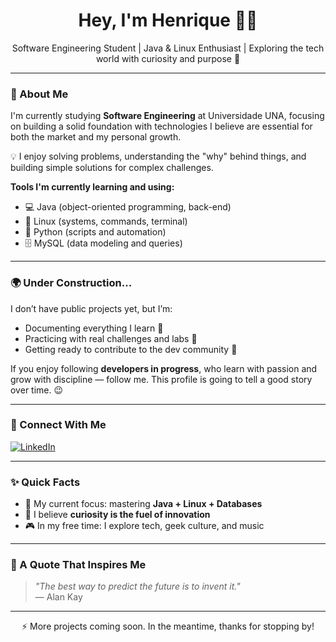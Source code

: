 

<!-- GitHub Profile README - Henrique Siqueira -->

<h1 align="center">Hey, I'm Henrique 👨‍💻</h1>

<p align="center">
Software Engineering Student | Java & Linux Enthusiast | Exploring the tech world with curiosity and purpose 🌱
</p>

---

### 🚀 About Me

I'm currently studying **Software Engineering** at Universidade UNA, focusing on building a solid foundation with technologies I believe are essential for both the market and my personal growth.

💡 I enjoy solving problems, understanding the "why" behind things, and building simple solutions for complex challenges.

**Tools I'm currently learning and using:**
- 💻 Java (object-oriented programming, back-end)
- 🐧 Linux (systems, commands, terminal)
- 🐍 Python (scripts and automation)
- 🗄️ MySQL (data modeling and queries)

---

### 🌍 Under Construction...

I don’t have public projects yet, but I’m:
- Documenting everything I learn 💬
- Practicing with real challenges and labs 🔬
- Getting ready to contribute to the dev community 🚧

If you enjoy following **developers in progress**, who learn with passion and grow with discipline — follow me. This profile is going to tell a good story over time. 😉

---

### 💼 Connect With Me

[![LinkedIn](https://img.shields.io/badge/-LinkedIn-0A66C2?style=for-the-badge&logo=linkedin&logoColor=white)](https://www.linkedin.com/in/henrique-augusto-siqueira/)

---

### ✨ Quick Facts

- 🎯 My current focus: mastering **Java + Linux + Databases**
- 🧠 I believe **curiosity is the fuel of innovation**
- 🎮 In my free time: I explore tech, geek culture, and music

---

### 📌 A Quote That Inspires Me

> *"The best way to predict the future is to invent it."*  
> — Alan Kay

---

<p align="center">⚡ More projects coming soon. In the meantime, thanks for stopping by!</p>
